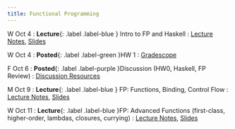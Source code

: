 ```yaml
---
title: Functional Programming
---
```


W Oct 4
: **Lecture**{: .label .label-blue } Intro to FP and Haskell
  : [Lecture Notes]({{site.baseurl}}/lectures/02/), [Slides](https://docs.google.com/presentation/d/1kaXIEnjSLOAEOEwURI89Sn42tN5VF--v/edit?usp=drive_link)


W Oct 4
: **Posted**{: .label .label-green }HW 1
  : [Gradescope](https://www.gradescope.com/courses/626344/assignments/3473085/)

F Oct 6
: **Posted**{: .label .label-purple }Discussion (HW0, Haskell, FP Review)
  : [Discussion Resources](https://drive.google.com/drive/folders/1TBOqhuq2-JFEcW0KNkbnC6UXtpGUsATe?usp=drive_link)

M Oct 9
: **Lecture**{: .label .label-blue } FP: Functions, Binding, Control Flow
  : [Lecture Notes]({{site.baseurl}}/lectures/03/), [Slides](https://docs.google.com/presentation/d/1kaXIEnjSLOAEOEwURI89Sn42tN5VF--v/edit?usp=drive_link)

W Oct 11
: **Lecture**{: .label .label-blue }FP: Advanced Functions (first-class, higher-order, lambdas, closures, currying)
  : [Lecture Notes]({{site.baseurl}}/lectures/04/), [Slides](https://docs.google.com/presentation/d/1kaXIEnjSLOAEOEwURI89Sn42tN5VF--v/edit?usp=drive_link)